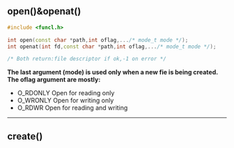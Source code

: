 ## open()&openat()
```c++
#include <funcl.h>

int open(const char *path,int oflag,.../* mode_t mode */);
int openat(int fd,const char *path,int oflag,.../* mode_t mode */);

/* Both return:file descriptor if ok,-1 on error */
```
**The last argument (mode) is used only when a new fie is being created.**	
**The oflag argument are mostly:**	
* O_RDONLY	Open for reading only	
* O_WRONLY	Open for writing only	
* O_RDWR	Open for reading and writing	

---

## create()
